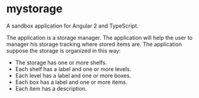 # mystorage
A sandbox application for Angular 2 and TypeScript.

The application is a storage manager. The application will help the user to manager his storage tracking where stored items are.
The application suppose the storage is organized in this way:
* The storage has one or more shelfs.
* Each shelf has a label and one or more levels. 
* Each level has a label and one or more boxes.
* Each box has a label and one or more items.
* Each item has a description.
